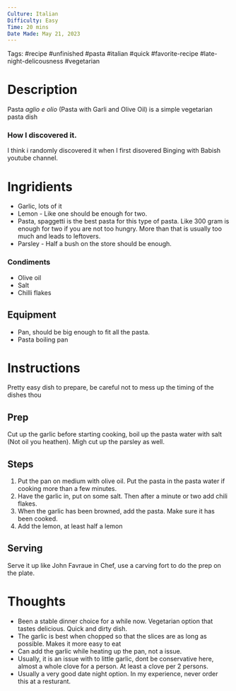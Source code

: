 ```yaml
---
Culture: Italian
Difficulty: Easy
Time: 20 mins
Date Made: May 21, 2023 
---
```

Tags: #recipe #unfinished #pasta #italian #quick #favorite-recipe #late-night-delicousness #vegetarian

# Description
Pasta *aglio e olio* (Pasta with Garli and Olive Oil) is a simple vegetarian pasta dish
### How I discovered it. 
I think i randomly discovered it when I first disovered Binging with Babish youtube channel. 


# Ingridients

* Garlic, lots of it
* Lemon - Like one should be enough for two. 
* Pasta, spaggetti is the best pasta for this type of pasta. Like 300 gram is enough for two if you are not too hungry. More than that is usually too much and leads to leftovers. 
* Parsley - Half a bush on the store should be enough.
### Condiments
* Olive oil
* Salt
* Chilli flakes
## Equipment 
* Pan, should be big enough to fit all the pasta. 
* Pasta boiling pan


# Instructions
Pretty easy dish to prepare, be careful not to mess up the timing of the dishes thou 
## Prep
Cut up the garlic before starting cooking, boil up the pasta water with salt (Not oil you heathen). Migh cut up the parsley as well. 

## Steps

1. Put the pan on medium with olive oil. Put the pasta in the pasta water if cooking more than a few minutes. 
2. Have the garlic in, put on some salt. Then after a minute or two add chili flakes. 
3. When the garlic has been browned, add the pasta. Make sure it has been cooked. 
4. Add the lemon, at least half a lemon

## Serving 
Serve it up like John Favraue in Chef, use a carving fort to do the prep on the plate. 

# Thoughts

- Been a stable dinner choice for a while now. Vegetarian option that tastes delicious. Quick and dirty dish.
- The garlic is best when chopped so that the slices are as long as possible. Makes it more easy to eat
- Can add the garlic while heating up the pan, not a issue. 
- Usually, it is an issue with to little garlic, dont be conservative here, almost a whole clove for a person. At least a clove per 2 persons. 
- Usually a very good date night option. In my experience, never order this at a resturant. 
